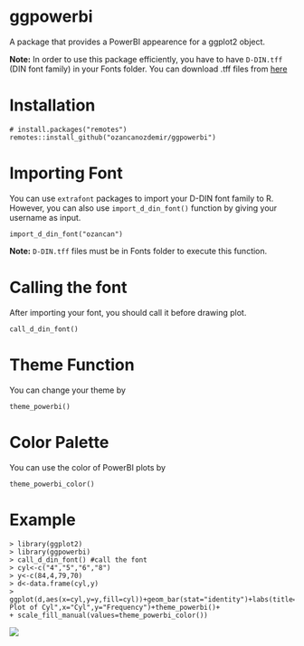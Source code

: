 # ggpowerbi

A package that provides a PowerBI appearence for a ggplot2 object. 

**Note:** In order to use this package efficiently, you have to have ```D-DIN.tff``` (DIN font family) in your Fonts folder. You can download .tff files from [here](https://www.1001fonts.com/download/d-din.zip)

# Installation

```
# install.packages("remotes")
remotes::install_github("ozancanozdemir/ggpowerbi")
```

# Importing Font

You can use ```extrafont``` packages to import your D-DIN font family to R. However, you can also use ```import_d_din_font()``` function by giving your username as input. 

```import_d_din_font("ozancan")```

**Note:** ```D-DIN.tff``` files must be in Fonts folder to execute this function.

# Calling the font

After importing your font, you should call it before drawing plot.

```call_d_din_font()```

# Theme Function

You can change your theme by 

```
theme_powerbi()
```
# Color Palette

You can use the color of PowerBI plots by

```
theme_powerbi_color()
```

# Example

```
> library(ggplot2)
> library(ggpowerbi)
> call_d_din_font() #call the font
> cyl<-c("4","5","6","8")
> y<-c(84,4,79,70)
> d<-data.frame(cyl,y)
> ggplot(d,aes(x=cyl,y=y,fill=cyl))+geom_bar(stat="identity")+labs(title="Bar Plot of Cyl",x="Cyl",y="Frequency")+theme_powerbi()+
+ scale_fill_manual(values=theme_powerbi_color())
```
![](https://github.com/ozancanozdemir/ggpowerbi/blob/main/bar_powerbi.png)


